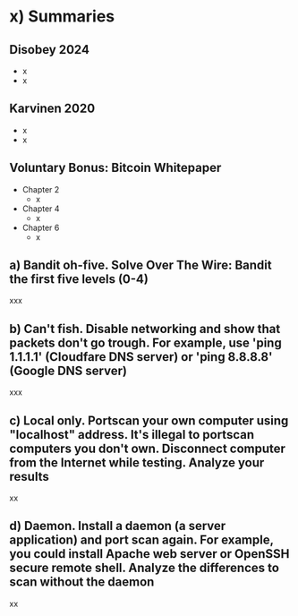 # x) Summaries
## Disobey 2024
- x
- x
## Karvinen 2020
- x
- x
## Voluntary Bonus: Bitcoin Whitepaper
- Chapter 2
  - x
- Chapter 4
  - x 
- Chapter 6
  - x
## a) Bandit oh-five. Solve Over The Wire: Bandit the first five levels (0-4)
xxx

## b) Can't fish. Disable networking and show that packets don't go trough. For example, use 'ping 1.1.1.1' (Cloudfare DNS server) or 'ping 8.8.8.8' (Google DNS server)
xxx

## c) Local only. Portscan your own computer using "localhost" address. It's illegal to portscan computers you don't own. Disconnect computer from the Internet while testing. Analyze your results
xx

## d) Daemon. Install a daemon (a server application) and port scan again. For example, you could install Apache web server or OpenSSH secure remote shell. Analyze the differences to scan without the daemon
xx
